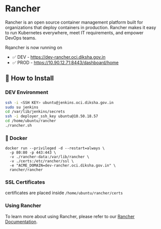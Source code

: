 # Rancher

Rancher is an open source container management platform built for organizations that deploy containers in production. Rancher makes it easy to run Kubernetes everywhere, meet IT requirements, and empower DevOps teams.


Rqancher is now running on 

- ✅ DEV - https://dev-rancher.oci.diksha.gov.in
- ✅ PROD - https://10.90.12.71:8443/dashboard/home


## 🔧 How to Install

### DEV Environment

```bash 
ssh -i <SSH KEY> ubuntu@jenkins.oci.diksha.gov.in
sudo su jenkins
cd /var/lib/jenkins/secrets
ssh -i deployer_ssh_key ubuntu@10.50.18.57
cd /home/ubuntu/rancher
./rancher.sh
```
### 🐳 Docker

``` docker
docker run --privileged -d --restart=always \
  -p 80:80 -p 443:443 \
  -v ./rancher-data:/var/lib/rancher \
  -v ./certs:/etc/rancher/ssl \
  -e "ACME_DOMAIN=dev-rancher.oci.diksha.gov.in" \
  rancher/rancher
 ``` 

### SSL Certificates

 certificates are placed inside ```/home/ubuntu/rancher/certs```

### Using Rancher

To learn more about using Rancher, please refer to our [Rancher Documentation](https://ranchermanager.docs.rancher.com/v2.8).

